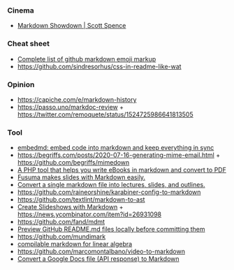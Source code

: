 ### Cinema

- [Markdown Showdown | Scott Spence](https://m.youtube.com/playlist?list=PLGi_uHe_v04B4xmHjNV7KTesFbqL7x1Xq)

### Cheat sheet

- [Complete list of github markdown emoji markup](https://gist.github.com/rxaviers/7360908)
- https://github.com/sindresorhus/css-in-readme-like-wat

### Opinion

- https://capiche.com/e/markdown-history
- https://passo.uno/markdoc-review + https://twitter.com/remoquete/status/1524725986641813505

### Tool

- [embedmd: embed code into markdown and keep everything in sync](https://github.com/campoy/embedmd)
- https://begriffs.com/posts/2020-07-16-generating-mime-email.html + https://github.com/begriffs/mimedown
- [A PHP tool that helps you write eBooks in markdown and convert to PDF](https://github.com/themsaid/ibis)
- [Fusuma makes slides with Markdown easily.](https://github.com/hiroppy/fusuma)
- [Convert a single markdown file into lectures, slides, and outlines.](https://github.com/bmschmidt/MarkdownLectures)
- https://github.com/raineorshine/karabiner-config-to-markdown
- https://github.com/textlint/markdown-to-ast
- [Create Slideshows with Markdown](https://mark.show) + https://news.ycombinator.com/item?id=26931098
- https://github.com/fand/mdmt
- [Preview GitHub README.md files locally before committing them](https://github.com/joeyespo/grip)
- https://github.com/mundimark
- [compilable markdown for linear algebra](https://github.com/iheartla/iheartla)
- https://github.com/marcomontalbano/video-to-markdown
- [Convert a Google Docs file (API response) to Markdown](https://github.com/AnandChowdhary/docs-markdown)
